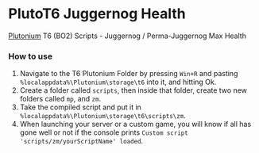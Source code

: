 # PlutoT6 Juggernog Health
[Plutonium](https://plutonium.pw) T6 (BO2) Scripts - Juggernog / Perma-Juggernog Max Health

### How to use
1. Navigate to the T6 Plutonium Folder by pressing `Win+R` and pasting `%localappdata%\Plutonium\storage\t6` into it, and hitting Ok.
2. Create a folder called `scripts`, then inside that folder, create two new folders called `mp`, and `zm`.
3. Take the compiled script and put it in `%localappdata%\Plutonium\storage\t6\scripts\zm`.
4. When launching your server or a custom game, you will know if all has gone well or not if the console prints `Custom script 'scripts/zm/yourScriptName' loaded`.
